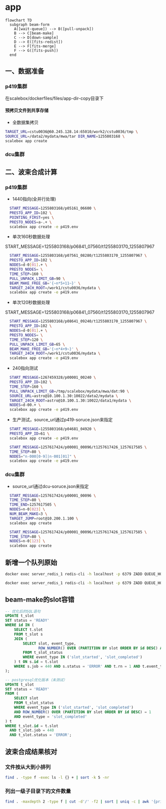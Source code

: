 # app

```mermaid
flowchart TD
  subgraph beam-form
    A([wait-queue]) --> B([pull-unpack])
    B --> C[beam-make]
    C --> D[down-sample]
    D --> E([fits-redist])
    E --> F[fits-merge]
    F --> G([fits-push])
  end
```

## 一、数据准备

### p419集群

在scalebox/dockerfiles/files/app-dir-copy目录下

#### 预拷贝文件到共享存储
- 全数据集拷贝

```sh
TARGET_URL=cstu0036@60.245.128.14:65010/work2/cstu0036/tmp \
SOURCE_URL=/data2/mydata/mwa/tar DIR_NAME=1255803168 \
scalebox app create
```
### dcu集群

## 二、波束合成计算

### p419集群

- 1440指向(全并行处理)
```sh
  START_MESSAGE=1255803168/p05161_06600 \
  PRESTO_APP_ID=102 \
  POINTING_FIRST=yes \
  PRESTO_NODES=a-.+ \
  scalebox app create -e p419.env
```

- 单次160秒数据处理

START_MESSAGE=1255803168/p06841_07560/t1255803170_1255807967

```sh
  START_MESSAGE=1255803168/p07561_08280/t1255803170_1255807967 \
  PRESTO_APP_ID=102 \
  NODES=d-0[01].+ \
  PRESTO_NODES= \
  TIME_STEP=160 \
  PULL_UNPACK_LIMIT_GB=90 \
  BEAM_MAKE_FREE_GB='{~n*5+11~}' \
  TARGET_24CH_ROOT=/work1/cstu0036/mydata \
  scalebox app create -e p419.env
```

- 单次120秒数据处理

START_MESSAGE=1255803168/p06841_07560/t1255803170_1255807967

```sh
  START_MESSAGE=1255803168/p08641_09240/t1255803170_1255807967 \
  PRESTO_APP_ID=102 \
  NODES=d-0[01].+ \
  PRESTO_NODES= \
  TIME_STEP=120 \
  PULL_UNPACK_LIMIT_GB=65 \
  BEAM_MAKE_FREE_GB='{~n*4+9~}' \
  TARGET_24CH_ROOT=/work1/cstu0036/mydata \
  scalebox app create -e p419.env
```

- 240指向测试
```sh
  START_MESSAGE=1267459328/p00001_00240 \
  PRESTO_APP_ID=102 \
  TIME_STEP=160 \
  PULL_UNPACK_LIMIT_GB=/tmp/scalebox/mydata/mwa/dat:90 \
  SOURCE_URL=astro@10.100.1.30:10022/data2/mydata \
  TARGET_24CH_ROOT=astro@10.100.1.30:10022/data1/mydata \
  NODES=d-00.+ \
  scalebox app create -e p419.env
```

- 生产测试，source_url通过p419-soruce.json来指定
```sh
  START_MESSAGE=1255803168/p04681_04920 \
  PRESTO_APP_ID=61 \
  scalebox app create -e p419.env
```


```sh
  START_MESSAGE=1257617424/p00001_00096/t1257617426_1257617585 \
  TIME_STEP=80 \
  NODES="n-000[0-9]|n-001[01]" \
  scalebox app create -e p419.env
```


### dcu集群

- source_url通过dcu-soruce.json来指定

```sh
  START_MESSAGE=1257617424/p00001_00096 \
  TIME_STEP=80 \
  TIME_END=1257617505 \
  NODES=n-0[023] \
  NUM_BEAM_MAKE=3 \
  TARGET_JUMP=root@10.200.1.100 \
  scalebox app create
```


```sh
  START_MESSAGE=1257617424/p00001_00096/t1257617426_1257617585 \
  TIME_STEP=80 \
  NODES=n-0[123] \
  scalebox app create
```

## 新增一个队列原始

```sh
docker exec server_redis_1 redis-cli -h localhost -p 6379 ZADD QUEUE_HOSTS 1.0 10.11.16.79:9876543210

docker exec server_redis_1 redis-cli -h localhost -p 6379 ZADD QUEUE_HOSTS 1.0 10.11.16.79:9876543211
```


## beam-make的slot容错

```sql
-- 优化后的SQL语句
UPDATE t_slot
SET status = 'READY'
WHERE id IN (
    SELECT t.slot
    FROM t_slot s
    JOIN (
        SELECT slot, event_type,
               ROW_NUMBER() OVER (PARTITION BY slot ORDER BY id DESC) AS rn
        FROM t_slot_status
        WHERE event_type IN ('slot_started', 'slot_completed')
    ) t ON s.id = t.slot
    WHERE s.job = 440 AND s.status = 'ERROR' AND t.rn = 1 AND t.event_type = 'slot_completed'
);

-- postgresql优化版本（未测试）
UPDATE t_slot
SET status = 'READY'
FROM (
    SELECT slot
    FROM t_slot_status
    WHERE event_type IN ('slot_started', 'slot_completed')
    AND ROW_NUMBER() OVER (PARTITION BY slot ORDER BY id DESC) = 1
    AND event_type = 'slot_completed'
) t
WHERE t_slot.id = t.slot
  AND t_slot.job = 440
  AND t_slot.status = 'ERROR';

```

## 波束合成结果核对

### 文件按从大到小排列

```sh
find . -type f -exec ls -l {} + | sort -k 5 -nr
```

### 列出一级子目录下的文件数量

```sh
find . -maxdepth 2 -type f | cut -d'/' -f2 | sort | uniq -c | awk '{print $2 ": " $1}'
```

